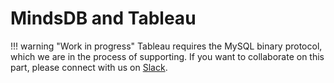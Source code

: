 # MindsDB and Tableau

!!! warning "Work in progress"
    Tableau requires the MySQL binary protocol, which we are in the process of supporting. If you want to collaborate on this part, please connect with us on [Slack](https://join.slack.com/t/mindsdbcommunity/shared_invite/zt-o8mrmx3l-5ai~5H66s6wlxFfBMVI6wQ).